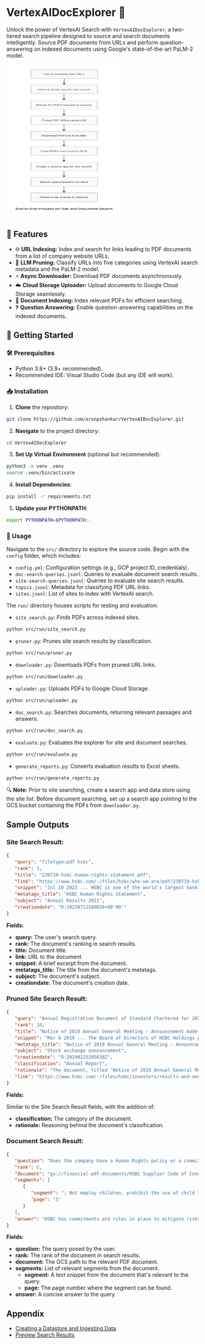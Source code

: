 # VertexAIDocExplorer 🚀

Unlock the power of VertexAI Search with `VertexAIDocExplorer`, a two-tiered search pipeline designed to source and search documents intelligently. Source PDF documents from URLs and perform question-answering on indexed documents using Google's state-of-the-art PaLM-2 model.

<img src="./img/workflow.png" alt="Flowchart" width="300" height="400"/>

## 🌟 Features

- 🌐 **URL Indexing:** Index and search for links leading to PDF documents from a list of company website URLs.
- 🧠 **LLM Pruning:** Classify URLs into five categories using VertexAI search metadata and the PaLM-2 model.
- ⚡ **Async Downloader:** Download PDF documents asynchronously.
- ☁️ **Cloud Storage Uploader:** Upload documents to Google Cloud Storage seamlessly.
- 📖 **Document Indexing:** Index relevant PDFs for efficient searching.
- ❓ **Question Answering:** Enable question-answering capabilities on the indexed documents.

## 🚀 Getting Started

### 🛠️ Prerequisites

- Python 3.8+ (3.9+ recommended).
- Recommended IDE: Visual Studio Code (but any IDE will work).

### 📥 Installation

1. **Clone** the repository:
```bash
git clone https://github.com/arunpshankar/VertexAIDocExplorer.git
```

2. **Navigate** to the project directory:
```bash
cd VertexAIDocExplorer
```

3. **Set Up Virtual Environment** (optional but recommended):
```bash
python3 -m venv .venv
source .venv/bin/activate
```

4. **Install Dependencies**:
```bash
pip install -r requirements.txt
```

5. **Update your PYTHONPATH**:
```bash
export PYTHONPATH=$PYTHONPATH:.
```

### 📘 Usage

Navigate to the `src/` directory to explore the source code. Begin with the `config` folder, which includes:

- `config.yml`: Configuration settings (e.g., GCP project ID, credentials).
- `doc-search-queries.jsonl`: Queries to evaluate document search results.
- `site-search-queries.jsonl`: Queries to evaluate site search results.
- `topics.jsonl`: Metadata for classifying PDF URL links.
- `sites.jsonl`: List of sites to index with VertexAI search.

The `run/` directory houses scripts for testing and evaluation:

- `site_search.py`: Finds PDFs across indexed sites.
```bash
python src/run/site_search.py
```

- `pruner.py`: Prunes site search results by classification.
```bash
python src/run/pruner.py
```

- `downloader.py`: Downloads PDFs from pruned URL links.
```bash
python src/run/downloader.py
```

- `uploader.py`: Uploads PDFs to Google Cloud Storage.
```bash
python src/run/uploader.py
```

- `doc_search.py`: Searches documents, returning relevant passages and answers.
```bash
python src/run/doc_search.py
```

- `evaluate.py`: Evaluates the explorer for site and document searches.
```bash
python src/run/evaluate.py
```

- `generate_reports.py`: Converts evaluation results to Excel sheets.
```bash
python src/run/generate_reports.py
```

🔍 **Note:** Prior to site searching, create a search app and data store using the site list. Before document searching, set up a search app pointing to the GCS bucket containing the PDFs from `downloader.py`.

## Sample Outputs

### Site Search Result:

```json
{
   "query": "filetype:pdf hsbc",
   "rank": 3,
   "title": "230710-hsbc-human-rights-statement.pdf",
   "link": "https://www.hsbc.com/-/files/hsbc/who-we-are/pdf/230710-hsbc-human-rights-statement.pdf",
   "snippet": "Jul 10 2023 ... HSBC is one of the world's largest banking and financial services organisations. Our global businesses serve more.",
   "metatags_title": "HSBC Human Rights Statement",
   "subject": "Annual Results 2021",
   "creationdate": "D:20230712180026+08'00'"
}
```

**Fields:**

- **query:** The user's search query.
- **rank:** The document's ranking in search results.
- **title:** Document title.
- **link:** URL to the document.
- **snippet:** A brief excerpt from the document.
- **metatags_title:** The title from the document's metatags.
- **subject:** The document's subject.
- **creationdate:** The document's creation date.

### Pruned Site Search Result:

```json
{
   "query": "Annual Registration Document of Standard Chartered for 2022 filetype: pdf",
   "rank": 10,
   "title": "Notice of 2019 Annual General Meeting - Announcement made to ...",
   "snippet": "Mar 6 2019 ... The Board of Directors of HSBC Holdings plc as at the date of this document comprises: Mark Tucker* John. Flint Kathleen Casey† Laura Cha† ...",
   "metatags_title": "Notice of 2019 Annual General Meeting - Announcement made to the HK stock exchange - English",
   "subject": "Stock exchange announcement",
   "creationdate": "D:20190225205638Z",
   "classification": "Annual Report",
   "rationale": "The document, titled 'Notice of 2019 Annual General Meeting,' contains information about the Board of Directors, suggesting it's an Annual Registration Document.",
   "link": "https://www.hsbc.com/-/files/hsbc/investors/results-and-announcements/stock-exchange-announcements/2019/march/sea-190306-e-2019-agm-circular.pdf"
}
```

**Fields:** 

Similar to the Site Search Result fields, with the addition of:

- **classification:** The category of the document.
- **rationale:** Reasoning behind the document's classification.

### Document Search Result:

```json
{
   "question": "Does the company have a Human Rights policy or a commitment to promote and respect human rights, and to prevent human rights violations or indigenous rights?",
   "rank": 6,
   "document": "gs://financial-pdf-documents/HSBC Supplier Code of Conduct  English.pdf",
   "segments": [
      {
         "segment": "¡ Not employ children, prohibit the use of child labour in their operations and supply chain, and take immediate and effective measures to stop child labour as a matter of urgency.",
         "page": "5"
      }
   ],
   "answer": "HSBC has commitments and rules in place to mitigate risks and prevent serious infringements of human rights and fundamental freedoms [5]. They also have policies to protect the environment and safeguard the health and safety of individuals [5]."
}
```

**Fields:**

- **question:** The query posed by the user.
- **rank:** The rank of the document in search results.
- **document:** The GCS path to the relevant PDF document.
- **segments:** List of relevant segments from the document.
  - **segment:** A text snippet from the document that's relevant to the query.
  - **page:** The page number where the segment can be found.
- **answer:** A concise answer to the query.

## Appendix

- [Creating a Datastore and Ingesting Data](https://cloud.google.com/generative-ai-app-builder/docs/create-datastore-ingest)
- [Preview Search Results](https://cloud.google.com/generative-ai-app-builder/docs/preview-search-results)